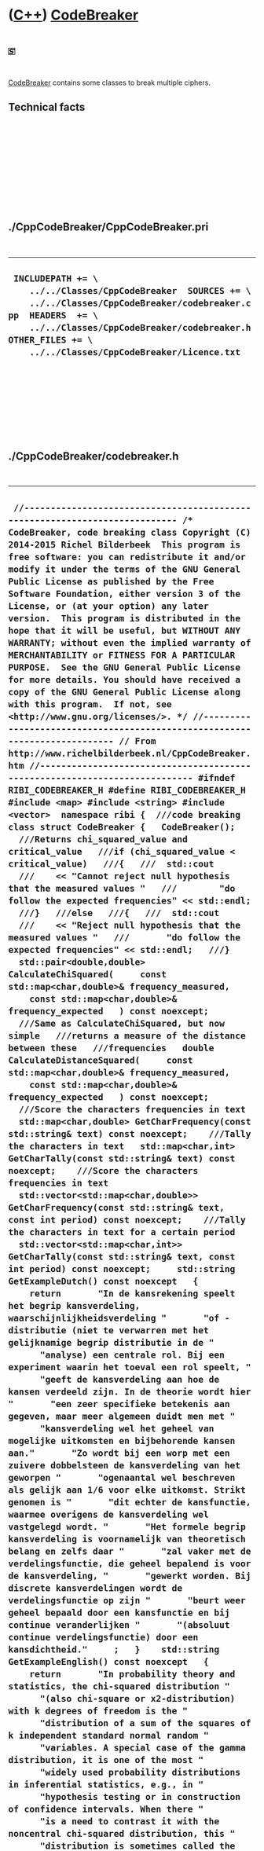 



 

 

 

 

 

([C++](Cpp.htm)) [CodeBreaker](CppCodeBreaker.htm)
==================================================

 

![STL](PicStl.png)

 

[CodeBreaker](CppCodeBreaker.htm) contains some classes to break
multiple ciphers.

Technical facts
---------------

 

 

 

 

 

 

./CppCodeBreaker/CppCodeBreaker.pri
-----------------------------------

 

  --------------------------------------------------------------------------------------------------------------------------------------------------------------------------------------------------------------------------------------------------
  ` INCLUDEPATH += \     ../../Classes/CppCodeBreaker  SOURCES += \     ../../Classes/CppCodeBreaker/codebreaker.cpp  HEADERS  += \     ../../Classes/CppCodeBreaker/codebreaker.h  OTHER_FILES += \     ../../Classes/CppCodeBreaker/Licence.txt`
  --------------------------------------------------------------------------------------------------------------------------------------------------------------------------------------------------------------------------------------------------

 

 

 

 

 

./CppCodeBreaker/codebreaker.h
------------------------------

 

  ----------------------------------------------------------------------------------------------------------------------------------------------------------------------------------------------------------------------------------------------------------------------------------------------------------------------------------------------------------------------------------------------------------------------------------------------------------------------------------------------------------------------------------------------------------------------------------------------------------------------------------------------------------------------------------------------------------------------------------------------------------------------------------------------------------------------------------------------------------------------------------------------------------------------------------------------------------------------------------------------------------------------------------------------------------------------------------------------------------------------------------------------------------------------------------------------------------------------------------------------------------------------------------------------------------------------------------------------------------------------------------------------------------------------------------------------------------------------------------------------------------------------------------------------------------------------------------------------------------------------------------------------------------------------------------------------------------------------------------------------------------------------------------------------------------------------------------------------------------------------------------------------------------------------------------------------------------------------------------------------------------------------------------------------------------------------------------------------------------------------------------------------------------------------------------------------------------------------------------------------------------------------------------------------------------------------------------------------------------------------------------------------------------------------------------------------------------------------------------------------------------------------------------------------------------------------------------------------------------------------------------------------------------------------------------------------------------------------------------------------------------------------------------------------------------------------------------------------------------------------------------------------------------------------------------------------------------------------------------------------------------------------------------------------------------------------------------------------------------------------------------------------------------------------------------------------------------------------------------------------------------------------------------------------------------------------------------------------------------------------------------------------------------------------------------------------------------------------------------------------------------------------------------------------------------------------------------------------------------------------------------------------------------------------------------------------------------------------------------------------------------------------------------------------------------------------------------------------------------------------------------------------------------------------------------------------------------------------------------------------------------------------------------------------------------------------------------------------------------------------------------------------------------------------------------------------------------------------------------------------------------------------------------------------------------------------------------------------------------------------------------------------------------------------------------------------------------------------------------------------------------------------------------------------------------------------------------------------------------------------------------------------------------------------------------------------------------------------------------------------------------------------------------------------------------------------------------------------------------------------------------------------------------------------------------------------------------------------------------------------------------------------------------------------------------------------------------------------------------------------------------------------------------------------------------------------------------------------------------------------------------------------------------------------------------------------------------------------------------------------------------------------------------------------------------------------------------------------------------------------------------------------------------------------------------------------------------------------------------------------------------------------------------------------------------------------------------------------------------------------------------------------------------------------------------------------------------------------------------------------------------------------------------------------------------------------------------------------------------------------------------------------------------------------------------------------------------------------------------------------------------------------------------------------------------------------------
  ` //--------------------------------------------------------------------------- /* CodeBreaker, code breaking class Copyright (C) 2014-2015 Richel Bilderbeek  This program is free software: you can redistribute it and/or modify it under the terms of the GNU General Public License as published by the Free Software Foundation, either version 3 of the License, or (at your option) any later version.  This program is distributed in the hope that it will be useful, but WITHOUT ANY WARRANTY; without even the implied warranty of MERCHANTABILITY or FITNESS FOR A PARTICULAR PURPOSE.  See the GNU General Public License for more details. You should have received a copy of the GNU General Public License along with this program.  If not, see <http://www.gnu.org/licenses/>. */ //--------------------------------------------------------------------------- // From http://www.richelbilderbeek.nl/CppCodeBreaker.htm //--------------------------------------------------------------------------- #ifndef RIBI_CODEBREAKER_H #define RIBI_CODEBREAKER_H  #include <map> #include <string> #include <vector>  namespace ribi {  ///code breaking class struct CodeBreaker {   CodeBreaker();    ///Returns chi_squared_value and critical_value   ///if (chi_squared_value < critical_value)   ///{   ///  std::cout   ///    << "Cannot reject null hypothesis that the measured values "   ///        "do follow the expected frequencies" << std::endl;   ///}   ///else   ///{   ///  std::cout   ///    << "Reject null hypothesis that the measured values "   ///       "do follow the expected frequencies" << std::endl;   ///}   std::pair<double,double> CalculateChiSquared(     const std::map<char,double>& frequency_measured,     const std::map<char,double>& frequency_expected   ) const noexcept;    ///Same as CalculateChiSquared, but now simple   ///returns a measure of the distance between these   ///frequencies   double CalculateDistanceSquared(     const std::map<char,double>& frequency_measured,     const std::map<char,double>& frequency_expected   ) const noexcept;    ///Score the characters frequencies in text   std::map<char,double> GetCharFrequency(const std::string& text) const noexcept;    ///Tally the characters in text   std::map<char,int> GetCharTally(const std::string& text) const noexcept;    ///Score the characters frequencies in text   std::vector<std::map<char,double>> GetCharFrequency(const std::string& text, const int period) const noexcept;    ///Tally the characters in text for a certain period   std::vector<std::map<char,int>> GetCharTally(const std::string& text, const int period) const noexcept;     std::string GetExampleDutch() const noexcept   {     return       "In de kansrekening speelt het begrip kansverdeling, waarschijnlijkheidsverdeling "       "of -distributie (niet te verwarren met het gelijknamige begrip distributie in de "       "analyse) een centrale rol. Bij een experiment waarin het toeval een rol speelt, "       "geeft de kansverdeling aan hoe de kansen verdeeld zijn. In de theorie wordt hier "       "een zeer specifieke betekenis aan gegeven, maar meer algemeen duidt men met "       "kansverdeling wel het geheel van mogelijke uitkomsten en bijbehorende kansen aan."       "Zo wordt bij een worp met een zuivere dobbelsteen de kansverdeling van het geworpen "       "ogenaantal wel beschreven als gelijk aan 1/6 voor elke uitkomst. Strikt genomen is "       "dit echter de kansfunctie, waarmee overigens de kansverdeling wel vastgelegd wordt. "       "Het formele begrip kansverdeling is voornamelijk van theoretisch belang en zelfs daar "       "zal vaker met de verdelingsfunctie, die geheel bepalend is voor de kansverdeling, "       "gewerkt worden. Bij discrete kansverdelingen wordt de verdelingsfunctie op zijn "       "beurt weer geheel bepaald door een kansfunctie en bij continue veranderlijken "       "(absoluut continue verdelingsfunctie) door een kansdichtheid."     ;   }    std::string GetExampleEnglish() const noexcept   {     return       "In probability theory and statistics, the chi-squared distribution "       "(also chi-square or x2-distribution) with k degrees of freedom is the "       "distribution of a sum of the squares of k independent standard normal random "       "variables. A special case of the gamma distribution, it is one of the most "       "widely used probability distributions in inferential statistics, e.g., in "       "hypothesis testing or in construction of confidence intervals. When there "       "is a need to contrast it with the noncentral chi-squared distribution, this "       "distribution is sometimes called the central chi-squared distribution. The "       "chi-squared distribution is used in the common chi-squared tests for goodness "       "of fit of an observed distribution to a theoretical one, the independence of two "       "criteria of classification of qualitative data, and in confidence interval "       "estimation for a population standard deviation of a normal distribution from "       "a sample standard deviation. Many other statistical tests also use this "       "distribution, like Friedman's analysis of variance by ranks.";   }    std::map<char,double> GetLetterFrequencyDutch() const noexcept;   static std::map<char,double> GetLetterFrequencyEnglish() noexcept;    static std::string GetVersion() noexcept;   static std::vector<std::string> GetVersionHistory() noexcept;    int GuessCaesarCipherKey(     const std::string& secret_text,     const std::map<char,double>& expected_char_frequency = GetLetterFrequencyEnglish()     ) const noexcept;    int GuessVigenereCipherKeyLength(const std::string& secret_text) const noexcept;    private:   std::vector<double> CalculateRelativeError(     const std::vector<double>& frequency_measured,     const std::vector<double>& frequency_expected   ) const noexcept;    #ifndef NDEBUG   static void Test() noexcept;   #endif };  } //~namespace ribi  #endif // RIBI_CODEBREAKER_H`
  ----------------------------------------------------------------------------------------------------------------------------------------------------------------------------------------------------------------------------------------------------------------------------------------------------------------------------------------------------------------------------------------------------------------------------------------------------------------------------------------------------------------------------------------------------------------------------------------------------------------------------------------------------------------------------------------------------------------------------------------------------------------------------------------------------------------------------------------------------------------------------------------------------------------------------------------------------------------------------------------------------------------------------------------------------------------------------------------------------------------------------------------------------------------------------------------------------------------------------------------------------------------------------------------------------------------------------------------------------------------------------------------------------------------------------------------------------------------------------------------------------------------------------------------------------------------------------------------------------------------------------------------------------------------------------------------------------------------------------------------------------------------------------------------------------------------------------------------------------------------------------------------------------------------------------------------------------------------------------------------------------------------------------------------------------------------------------------------------------------------------------------------------------------------------------------------------------------------------------------------------------------------------------------------------------------------------------------------------------------------------------------------------------------------------------------------------------------------------------------------------------------------------------------------------------------------------------------------------------------------------------------------------------------------------------------------------------------------------------------------------------------------------------------------------------------------------------------------------------------------------------------------------------------------------------------------------------------------------------------------------------------------------------------------------------------------------------------------------------------------------------------------------------------------------------------------------------------------------------------------------------------------------------------------------------------------------------------------------------------------------------------------------------------------------------------------------------------------------------------------------------------------------------------------------------------------------------------------------------------------------------------------------------------------------------------------------------------------------------------------------------------------------------------------------------------------------------------------------------------------------------------------------------------------------------------------------------------------------------------------------------------------------------------------------------------------------------------------------------------------------------------------------------------------------------------------------------------------------------------------------------------------------------------------------------------------------------------------------------------------------------------------------------------------------------------------------------------------------------------------------------------------------------------------------------------------------------------------------------------------------------------------------------------------------------------------------------------------------------------------------------------------------------------------------------------------------------------------------------------------------------------------------------------------------------------------------------------------------------------------------------------------------------------------------------------------------------------------------------------------------------------------------------------------------------------------------------------------------------------------------------------------------------------------------------------------------------------------------------------------------------------------------------------------------------------------------------------------------------------------------------------------------------------------------------------------------------------------------------------------------------------------------------------------------------------------------------------------------------------------------------------------------------------------------------------------------------------------------------------------------------------------------------------------------------------------------------------------------------------------------------------------------------------------------------------------------------------------------------------------------------------------------------------------------------------------------------

 

 

 

 

 

./CppCodeBreaker/codebreaker.cpp
--------------------------------

 

  ------------------------------------------------------------------------------------------------------------------------------------------------------------------------------------------------------------------------------------------------------------------------------------------------------------------------------------------------------------------------------------------------------------------------------------------------------------------------------------------------------------------------------------------------------------------------------------------------------------------------------------------------------------------------------------------------------------------------------------------------------------------------------------------------------------------------------------------------------------------------------------------------------------------------------------------------------------------------------------------------------------------------------------------------------------------------------------------------------------------------------------------------------------------------------------------------------------------------------------------------------------------------------------------------------------------------------------------------------------------------------------------------------------------------------------------------------------------------------------------------------------------------------------------------------------------------------------------------------------------------------------------------------------------------------------------------------------------------------------------------------------------------------------------------------------------------------------------------------------------------------------------------------------------------------------------------------------------------------------------------------------------------------------------------------------------------------------------------------------------------------------------------------------------------------------------------------------------------------------------------------------------------------------------------------------------------------------------------------------------------------------------------------------------------------------------------------------------------------------------------------------------------------------------------------------------------------------------------------------------------------------------------------------------------------------------------------------------------------------------------------------------------------------------------------------------------------------------------------------------------------------------------------------------------------------------------------------------------------------------------------------------------------------------------------------------------------------------------------------------------------------------------------------------------------------------------------------------------------------------------------------------------------------------------------------------------------------------------------------------------------------------------------------------------------------------------------------------------------------------------------------------------------------------------------------------------------------------------------------------------------------------------------------------------------------------------------------------------------------------------------------------------------------------------------------------------------------------------------------------------------------------------------------------------------------------------------------------------------------------------------------------------------------------------------------------------------------------------------------------------------------------------------------------------------------------------------------------------------------------------------------------------------------------------------------------------------------------------------------------------------------------------------------------------------------------------------------------------------------------------------------------------------------------------------------------------------------------------------------------------------------------------------------------------------------------------------------------------------------------------------------------------------------------------------------------------------------------------------------------------------------------------------------------------------------------------------------------------------------------------------------------------------------------------------------------------------------------------------------------------------------------------------------------------------------------------------------------------------------------------------------------------------------------------------------------------------------------------------------------------------------------------------------------------------------------------------------------------------------------------------------------------------------------------------------------------------------------------------------------------------------------------------------------------------------------------------------------------------------------------------------------------------------------------------------------------------------------------------------------------------------------------------------------------------------------------------------------------------------------------------------------------------------------------------------------------------------------------------------------------------------------------------------------------------------------------------------------------------------------------------------------------------------------------------------------------------------------------------------------------------------------------------------------------------------------------------------------------------------------------------------------------------------------------------------------------------------------------------------------------------------------------------------------------------------------------------------------------------------------------------------------------------------------------------------------------------------------------------------------------------------------------------------------------------------------------------------------------------------------------------------------------------------------------------------------------------------------------------------------------------------------------------------------------------------------------------------------------------------------------------------------------------------------------------------------------------------------------------------------------------------------------------------------------------------------------------------------------------------------------------------------------------------------------------------------------------------------------------------------------------------------------------------------------------------------------------------------------------------------------------------------------------------------------------------------------------------------------------------------------------------------------------------------------------------------------------------------------------------------------------------------------------------------------------------------------------------------------------------------------------------------------------------------------------------------------------------------------------------------------------------------------------------------------------------------------------------------------------------------------------------------------------------------------------------------------------------------------------------------------------------------------------------------------------------------------------------------------------------------------------------------------------------------------------------------------------------------------------------------------------------------------------------------------------------------------------------------------------------------------------------------------------------------------------------------------------------------------------------------------------------------------------------------------------------------------------------------------------------------------------------------------------------------------------------------------------------------------------------------------------------------------------------------------------------------------------------------------------------------------------------------------------------------------------------------------------------------------------------------------------------------------------------------------------------------------------------------------------------------------------------------------------------------------------------------------------------------------------------------------------------------------------------------------------------------------------------------------------------------------------------------------------------------------------------------------------------------------------------------------------------------------------------------------------------------------------------------------------------------------------------------------------------------------------------------------------------------------------------------------------------------------------------------------------------------------------------------------------------------------------------------------------------------------------------------------------------------------------------------------------------------------------------------------------------------------------------------------------------------------------------------------------------------------------------------------------------------------------------------------------------------------------------------------------------------------------------------------------------------------------------------------------------------------------------------------------------------------------------------------------------------------------------------------------------------------------------------------------------------------------------------------------------------------------------------------------------------------------------------------------------------------------------------------------------------------------------------------------------------------------------------------------------------------------------------------------------------------------------------------------------------------------------------------------------------------------------------------------------------------------------------------------------------------------------------------------------------------------------------------------------------------------------------------------------------------------------------------------------------------------------------------------------------------------------------------------------------------------------------------------------------------------------------------------------------------------------------------------------------------------------------------------------------------------------------------------------------------------------------------------------------------------------------------------------------------------------------------------------------------------------------------------------------------------------------------------------------------------------------------------------------------------------------------------------------------------------------------------------------------------------------------------------------------------------------------------------------------------------------------------------------------------------------------------------------------------------------------------------------------------------------------------------------------------------------------------------------------------------------------------------------------------------------------------------------------------------------------------------------------------------------------------------------------------------------------------------------------------------------------------------------------------------------------------------------------------------------------------------------------------------------------------------------------------------------------------------------------------------------------------------------------------------------------------------------------------------------------------------------------------------------------------------------------------------------------------------------------------------------------------------------------------------------------------------------------------------------------------------------------------------------------------------------------------------------------------------------------------------------------------------------------------------------------------------------------------------------------------------------------------------------------------------------------------------------------------------------------------------------------------------------------------------------------------------------------------------------------------------------------------------------------------------------------------------------------------------------------------------------------------------------------------------------------------------------------------------------------------------------------------------------------------------------------------------------------------------------------------------------------------------------------------------------------------------------------------------------------------------------------------------------------------------------------------------------------------------------------------------------------------------------------------------------------------------------------------------------------------------------------------------------------------------------------------------------------------------------------------------------------------------------------------------------------------------------------------------------------------------------------------------------------------------------------------------------------------------------------------------------------------------------------------------------------------------------------------------------------------------------------------------------------------------------------------------------------------------------------------------------------------------------------------------------------------------------------------------------------------------------------------------------------------------------------------------------------------------------------------------------------------------------------------------------------------------------------------------------------------------------------------------------------------------------------------------------------------------------------------------------------------------------------------------------------------------------------------------------------------------------------------------------------------------------------------------------------------------------------------------------------------------------------------------------------------------------------------------------------------------------------------------------------------------
  ` //--------------------------------------------------------------------------- /* CodeBreaker, code breaking class Copyright (C) 2014-2015 Richel Bilderbeek  This program is free software: you can redistribute it and/or modify it under the terms of the GNU General Public License as published by the Free Software Foundation, either version 3 of the License, or (at your option) any later version.  This program is distributed in the hope that it will be useful, but WITHOUT ANY WARRANTY; without even the implied warranty of MERCHANTABILITY or FITNESS FOR A PARTICULAR PURPOSE.  See the GNU General Public License for more details. You should have received a copy of the GNU General Public License along with this program.  If not, see <http://www.gnu.org/licenses/>. */ //--------------------------------------------------------------------------- // From http://www.richelbilderbeek.nl/CppCodeBreaker.htm //--------------------------------------------------------------------------- #include "codebreaker.h"  #include <algorithm> #include <cassert> #include <functional> #include <iostream> #include <stdexcept> #include <numeric> #include <vector>  #pragma GCC diagnostic push #pragma GCC diagnostic ignored "-Weffc++" #pragma GCC diagnostic ignored "-Wunused-local-typedefs" #include <boost/math/distributions/chi_squared.hpp>  #include "caesarcipher.h" #include "trace.h" #include "loopreader.h" #include "testtimer.h" #include "vigenerecipher.h" #pragma GCC diagnostic pop  ribi::CodeBreaker::CodeBreaker() {   #ifndef NDEBUG   Test();   #endif }  std::pair<double,double> ribi::CodeBreaker::CalculateChiSquared(   const std::map<char,double>& frequency_measured,   const std::map<char,double>& frequency_expected ) const noexcept {   const bool verbose{false};   std::vector<double> tally_expected;   std::vector<double> tally_measured;    for (char c = 'a'; c<='z'; ++c)   {     tally_measured.push_back(       frequency_measured.count(c) == 0       ? 0.0       : frequency_measured.find(c)->second     );     tally_expected.push_back(       frequency_expected.count(c) == 0       ? 0.0       : frequency_expected.find(c)->second     );   }   const std::vector<double> rel_error = CalculateRelativeError(tally_measured,tally_expected);   const int n_categories = 26;   assert(n_categories == static_cast<int>(tally_measured.size()));   assert(n_categories == static_cast<int>(tally_expected.size()));   assert(n_categories == static_cast<int>(rel_error.size()));   if (verbose)   {     for (std::size_t i=0; i!=n_categories; ++i)     {       std::cout         << tally_measured[i] << "\t"         << tally_expected[i] << "\t"         << rel_error[i] << "\n";     }   }    const double significance_level = 0.05;   const double chi_squared_value     = std::accumulate(rel_error.begin(),rel_error.end(),0.0);    const double degrees_of_freedom     = static_cast<double>(n_categories)     - 1.0 //We need to calculate the mean ourselves     - 1.0 //We need to calculate the standard deviation ourselves     - 1.0; //We need to calculate the sample size ourselves    boost::math::chi_squared_distribution<double> distribution(degrees_of_freedom);   const double critical_value     = boost::math::quantile(boost::math::complement(distribution, significance_level));   if (verbose)   {     std::cout       //<< "Mean size: " << mean       //<< "\nStdDev size: " << stdDev       << "\nSUM observer: "         << std::accumulate(tally_measured.begin(),tally_measured.end(), 0)       << "\nSUM expected: "         << std::accumulate(tally_expected.begin(),tally_expected.end(),0.0)       << "\nChi-square value: " << chi_squared_value       << "\nSignificance level: " << significance_level       << "\nDegrees of freedom: " << degrees_of_freedom       << "\nCritical value: " << critical_value << '\n';   }   return std::make_pair(chi_squared_value,critical_value); }  double ribi::CodeBreaker::CalculateDistanceSquared(   const std::map<char,double>& frequency_left,   const std::map<char,double>& frequency_right ) const noexcept {   std::vector<double> tally_left;   std::vector<double> tally_right;    for (char c = 'a'; c<='z'; ++c)   {     tally_left.push_back(       frequency_left.count(c) == 0       ? 0.0       : frequency_left.find(c)->second     );     tally_right.push_back(       frequency_right.count(c) == 0       ? 0.0       : frequency_right.find(c)->second     );   }   assert(tally_left.size() == tally_right.size());   const int size = static_cast<int>(tally_left.size());   double sum_squared = 0.0;   for (int i=0; i!=size; ++i)   {     const double d = tally_left[i] - tally_right[i];     const double d_squared = d * d;     sum_squared += d_squared;   }   return sum_squared; }  std::vector<double> ribi::CodeBreaker::CalculateRelativeError(   const std::vector<double>& frequency_measured,   const std::vector<double>& frequency_expected ) const noexcept {   assert(frequency_measured.size() == frequency_expected.size());   const std::size_t sz = frequency_measured.size();   std::vector<double> v(sz);   for (std::size_t i = 0; i!=sz; ++i)   {     const double obs = frequency_measured[i];     const double exp = frequency_expected[i];     #ifndef NDEBUG     if (exp == 0.0)     {       TRACE("ERROR");     }     #endif     assert(exp!=0.0);     v[i] = ((obs-exp)*(obs-exp))/exp;   }   return v; }  std::map<char,double> ribi::CodeBreaker::GetCharFrequency(const std::string& text) const noexcept {   const auto m(GetCharTally(text));   const int sum = std::accumulate(m.begin(),m.end(),0,     [](const int init, const std::pair<char,int>& p)     {       return init + p.second;     }   );   assert(sum > 0);   std::map<char,double> n;   for (const auto& p: m)   {     n.insert(std::make_pair(p.first, static_cast<double>(p.second) / static_cast<double>(sum)));   }   return n; }  std::map<char,int> ribi::CodeBreaker::GetCharTally(const std::string& text) const noexcept {   std::map<char,int> m;   for (const auto& c:text)   {     if (m.count(c) == 0) m.insert(std::make_pair(c,0));     ++m[c];   }   return m; }  std::vector<std::map<char,double>> ribi::CodeBreaker::GetCharFrequency(const std::string& text, const int period) const noexcept {   assert(period > 0);   std::vector<std::map<char,int>> v(GetCharTally(text,period));   std::vector<std::map<char,double>> w;   for (int i=0; i!=period; ++i)   {     const std::map<char,int>& m = v[i];     const int sum = std::accumulate(m.begin(),m.end(),0,       [](const int init, const std::pair<char,int>& p)       {         return init + p.second;       }     );     assert(sum > 0);     std::map<char,double> n;     for (const auto& p: m)     {       n.insert(std::make_pair(p.first, static_cast<double>(p.second) / static_cast<double>(sum)));     }     w.push_back(n);   }   return w; }  std::vector<std::map<char,int>> ribi::CodeBreaker::GetCharTally(const std::string& text, const int period) const noexcept {   assert(period > 0);   std::vector<std::map<char,int>> v(period);   const int length = static_cast<int>(text.size());    for (int i=0; i!=length; ++i)   {     const char c = text[i];     std::map<char,int>& m = v[i % period];     if (m.count(c) == 0) m.insert(std::make_pair(c,0));     {       ++m[c];     }   }   return v; }  std::map<char,double> ribi::CodeBreaker::GetLetterFrequencyDutch() const noexcept {   std::map<char,double> m;   m.insert(std::make_pair('a',0.0749));   m.insert(std::make_pair('b',0.0158));   m.insert(std::make_pair('c',0.0124));   m.insert(std::make_pair('d',0.0593));   m.insert(std::make_pair('e',0.1891));   m.insert(std::make_pair('f',0.0081));   m.insert(std::make_pair('g',0.0340));   m.insert(std::make_pair('h',0.0238));   m.insert(std::make_pair('i',0.0650));   m.insert(std::make_pair('j',0.0146));   m.insert(std::make_pair('k',0.0225));   m.insert(std::make_pair('l',0.0357));   m.insert(std::make_pair('m',0.0221));   m.insert(std::make_pair('n',0.1003));   m.insert(std::make_pair('o',0.0606));   m.insert(std::make_pair('p',0.0157));   m.insert(std::make_pair('q',0.00009));   m.insert(std::make_pair('r',0.0641));   m.insert(std::make_pair('s',0.0373));   m.insert(std::make_pair('t',0.0679));   m.insert(std::make_pair('u',0.0199));   m.insert(std::make_pair('v',0.0285));   m.insert(std::make_pair('w',0.0152));   m.insert(std::make_pair('x',0.00040));   m.insert(std::make_pair('y',0.00035));   m.insert(std::make_pair('z',0.0139));   return m; }  std::map<char,double> ribi::CodeBreaker::GetLetterFrequencyEnglish() noexcept {   std::map<char,double> m;   m.insert(std::make_pair('a',0.08167));   m.insert(std::make_pair('b',0.01492));   m.insert(std::make_pair('c',0.02782));   m.insert(std::make_pair('d',0.04253));   m.insert(std::make_pair('e',0.12702));   m.insert(std::make_pair('f',0.02228));   m.insert(std::make_pair('g',0.02015));   m.insert(std::make_pair('h',0.06094));   m.insert(std::make_pair('i',0.06966));   m.insert(std::make_pair('j',0.00153));   m.insert(std::make_pair('k',0.00772));   m.insert(std::make_pair('l',0.04025));   m.insert(std::make_pair('m',0.02406));   m.insert(std::make_pair('n',0.06749));   m.insert(std::make_pair('o',0.07507));   m.insert(std::make_pair('p',0.01929));   m.insert(std::make_pair('q',0.00095));   m.insert(std::make_pair('r',0.05987));   m.insert(std::make_pair('s',0.06327));   m.insert(std::make_pair('t',0.09056));   m.insert(std::make_pair('u',0.02758));   m.insert(std::make_pair('v',0.00978));   m.insert(std::make_pair('w',0.02360));   m.insert(std::make_pair('x',0.00150));   m.insert(std::make_pair('y',0.01974));   m.insert(std::make_pair('z',0.00074));   return m; }  std::string ribi::CodeBreaker::GetVersion() noexcept {   return "1.0"; }  std::vector<std::string> ribi::CodeBreaker::GetVersionHistory() noexcept {   return {     "2014-04-04: version 1.0: initial version"   }; }  int ribi::CodeBreaker::GuessCaesarCipherKey(   const std::string& secret_text,   const std::map<char,double>& expected_char_frequency   ) const noexcept {   const bool verbose{false};   std::vector<double> v;    for (int key=0; key!=26; ++key)   {     CaesarCipher c(key);     const std::string plain_text = c.Deencrypt(secret_text);     const auto p(       CalculateChiSquared(         GetCharFrequency(plain_text),         expected_char_frequency       )     );     v.push_back(p.first);   }   if (verbose)   {     for (int i=0; i!=26; ++i)     {       std::cout << i << ": " << v[i] << '\n';     }   }   //The lower the value the better   return std::distance(v.begin(),std::min_element(std::begin(v),std::end(v))); }  int ribi::CodeBreaker::GuessVigenereCipherKeyLength(const std::string& secret_text) const noexcept {   assert(secret_text.size() > 1);   const int text_length = static_cast<int>(secret_text.size());   TRACE(text_length);   std::vector<double> chi_squareds;   const int shortest_guess = 1;   for (int i=shortest_guess; i!=text_length; ++i)   {     //TRACE(i);     assert(i < text_length);     std::vector<double> chi_squared;     const std::vector<std::map<char,double>> m = GetCharFrequency(secret_text,i);     const int m_size = static_cast<int>(m.size());      for (int j=0; j!=m_size-1; ++j)     {       //TRACE(j);       assert(j >= 0);       assert(j < static_cast<int>(m.size()));       const std::map<char,double>& m_left = m[j];       //for (int k=j+1; k!=m_size; ++k)       const int k = j+1;       {         //TRACE(k);         assert(k >= 0);         assert(k < static_cast<int>(m.size()));         const std::map<char,double>& m_right = m[k];         chi_squared.push_back(CalculateDistanceSquared(m_left,m_right));       }     }     assert(!chi_squared.empty());     const double average       = std::accumulate(chi_squared.begin(),chi_squared.end(),0.0)       / static_cast<double>(chi_squared.size());     chi_squareds.push_back(average);   }   #ifndef NDEBUG   assert(text_length - shortest_guess == static_cast<int>(chi_squareds.size()));   for (int i=shortest_guess; i!=text_length; ++i)   {     assert(i - shortest_guess >= 0);     assert(i - shortest_guess < static_cast<int>(chi_squareds.size()));     TRACE(chi_squareds[i-shortest_guess]);   }   const int index = std::distance(     chi_squareds.begin(),     std::min_element(chi_squareds.begin(),chi_squareds.end())   );   const int key_length = index + shortest_guess;   TRACE(index);   TRACE(key_length);   #else   const int key_length = 1; //For now   #endif   return key_length; }  #ifndef NDEBUG void ribi::CodeBreaker::Test() noexcept {   {     static bool is_tested{false};     if (is_tested) return;     is_tested = true;   }   const CodeBreaker b;   //const bool verbose{false};   const TestTimer test_timer(__func__,__FILE__,1.0);   {     const auto p(       b.CalculateChiSquared(         b.GetCharFrequency(b.GetExampleEnglish()),         b.GetLetterFrequencyEnglish()       )     );     const double chi_squared_value = p.first;     const double critical_value = p.second;     assert(chi_squared_value < critical_value       && "Cannot reject null hypothesis that the measured values "          "do follow the expected frequencies"     );   }   {     const auto p(       b.CalculateChiSquared(         b.GetCharFrequency(b.GetExampleDutch()),         b.GetLetterFrequencyDutch()       )     );     const double chi_squared_value = p.first;     const double critical_value = p.second;     assert(chi_squared_value < critical_value       && "Cannot reject null hypothesis that the measured values "          "do follow the expected frequencies"     );   }   //Check that encrypted text has significantly different frequencies   //which fails for Caesar cipher   for (int i=0; i!=26; ++i)   {     CaesarCipher c(i);     const std::string text = c.Clean(b.GetExampleEnglish());     const std::string encrypted = c.Encrypt(text);     //TRACE(encrypted);      const auto p(       b.CalculateChiSquared(         b.GetCharFrequency(encrypted),         b.GetLetterFrequencyEnglish()       )     );     const double chi_squared_value = p.first;     const double critical_value = p.second;     assert(chi_squared_value < critical_value       && "Cannot reject null hypothesis that the measured values "          "do follow the expected frequencies"          "(as a Ceasar cipher on a short text is not conclusive enough)"     );   }   //Check that encrypted text has significantly different frequencies   //which fails for Vigenere cipher   for (int i=0; i!=26; ++i)   {     const int key_length = 1 + (i * i);     std::string key;     for (int j=0; j!=key_length; ++j)     {       key += 'a' +( std::rand() % 26);     }     VigenereCipher c(key);     const std::string text = c.Clean(b.GetExampleEnglish());     const std::string encrypted = c.Encrypt(text);     //TRACE(encrypted);      const auto p(       b.CalculateChiSquared(         b.GetCharFrequency(encrypted),         b.GetLetterFrequencyEnglish()       )     );     const double chi_squared_value = p.first;     const double critical_value = p.second;     assert(chi_squared_value < critical_value       && "Cannot reject null hypothesis that the measured values "          "do follow the expected frequencies"          "(as a Vigenere cipher on a short text is not conclusive enough)"     );   }   //Guess the Ceasar cipher key   for (int key=0; key!=26; ++key)   {     CaesarCipher c(key);     const std::string text = CaesarCipher::Clean(b.GetExampleEnglish());     const std::string secret_text = c.Encrypt(text);     assert(b.GuessCaesarCipherKey(secret_text) == key);   }   //Guess the Vigenere cipher key length   #define FIXING_ISSUE_175   #ifdef  FIXING_ISSUE_175   for (int length=2; length!=5; ++length)   {     std::string key(length,'a');     for (int i=0; i!=length; ++i) { key[i] = 'a' + (std::rand() % 26); }     VigenereCipher c(key);     const std::string text = VigenereCipher::Clean(b.GetExampleEnglish());     const std::string secret_text = c.Encrypt(text);     const int guess_length = b.GuessVigenereCipherKeyLength(secret_text);     assert(guess_length == length);   }   #endif //#ifdef FIXING_ISSUE_175 } #endif`
  ------------------------------------------------------------------------------------------------------------------------------------------------------------------------------------------------------------------------------------------------------------------------------------------------------------------------------------------------------------------------------------------------------------------------------------------------------------------------------------------------------------------------------------------------------------------------------------------------------------------------------------------------------------------------------------------------------------------------------------------------------------------------------------------------------------------------------------------------------------------------------------------------------------------------------------------------------------------------------------------------------------------------------------------------------------------------------------------------------------------------------------------------------------------------------------------------------------------------------------------------------------------------------------------------------------------------------------------------------------------------------------------------------------------------------------------------------------------------------------------------------------------------------------------------------------------------------------------------------------------------------------------------------------------------------------------------------------------------------------------------------------------------------------------------------------------------------------------------------------------------------------------------------------------------------------------------------------------------------------------------------------------------------------------------------------------------------------------------------------------------------------------------------------------------------------------------------------------------------------------------------------------------------------------------------------------------------------------------------------------------------------------------------------------------------------------------------------------------------------------------------------------------------------------------------------------------------------------------------------------------------------------------------------------------------------------------------------------------------------------------------------------------------------------------------------------------------------------------------------------------------------------------------------------------------------------------------------------------------------------------------------------------------------------------------------------------------------------------------------------------------------------------------------------------------------------------------------------------------------------------------------------------------------------------------------------------------------------------------------------------------------------------------------------------------------------------------------------------------------------------------------------------------------------------------------------------------------------------------------------------------------------------------------------------------------------------------------------------------------------------------------------------------------------------------------------------------------------------------------------------------------------------------------------------------------------------------------------------------------------------------------------------------------------------------------------------------------------------------------------------------------------------------------------------------------------------------------------------------------------------------------------------------------------------------------------------------------------------------------------------------------------------------------------------------------------------------------------------------------------------------------------------------------------------------------------------------------------------------------------------------------------------------------------------------------------------------------------------------------------------------------------------------------------------------------------------------------------------------------------------------------------------------------------------------------------------------------------------------------------------------------------------------------------------------------------------------------------------------------------------------------------------------------------------------------------------------------------------------------------------------------------------------------------------------------------------------------------------------------------------------------------------------------------------------------------------------------------------------------------------------------------------------------------------------------------------------------------------------------------------------------------------------------------------------------------------------------------------------------------------------------------------------------------------------------------------------------------------------------------------------------------------------------------------------------------------------------------------------------------------------------------------------------------------------------------------------------------------------------------------------------------------------------------------------------------------------------------------------------------------------------------------------------------------------------------------------------------------------------------------------------------------------------------------------------------------------------------------------------------------------------------------------------------------------------------------------------------------------------------------------------------------------------------------------------------------------------------------------------------------------------------------------------------------------------------------------------------------------------------------------------------------------------------------------------------------------------------------------------------------------------------------------------------------------------------------------------------------------------------------------------------------------------------------------------------------------------------------------------------------------------------------------------------------------------------------------------------------------------------------------------------------------------------------------------------------------------------------------------------------------------------------------------------------------------------------------------------------------------------------------------------------------------------------------------------------------------------------------------------------------------------------------------------------------------------------------------------------------------------------------------------------------------------------------------------------------------------------------------------------------------------------------------------------------------------------------------------------------------------------------------------------------------------------------------------------------------------------------------------------------------------------------------------------------------------------------------------------------------------------------------------------------------------------------------------------------------------------------------------------------------------------------------------------------------------------------------------------------------------------------------------------------------------------------------------------------------------------------------------------------------------------------------------------------------------------------------------------------------------------------------------------------------------------------------------------------------------------------------------------------------------------------------------------------------------------------------------------------------------------------------------------------------------------------------------------------------------------------------------------------------------------------------------------------------------------------------------------------------------------------------------------------------------------------------------------------------------------------------------------------------------------------------------------------------------------------------------------------------------------------------------------------------------------------------------------------------------------------------------------------------------------------------------------------------------------------------------------------------------------------------------------------------------------------------------------------------------------------------------------------------------------------------------------------------------------------------------------------------------------------------------------------------------------------------------------------------------------------------------------------------------------------------------------------------------------------------------------------------------------------------------------------------------------------------------------------------------------------------------------------------------------------------------------------------------------------------------------------------------------------------------------------------------------------------------------------------------------------------------------------------------------------------------------------------------------------------------------------------------------------------------------------------------------------------------------------------------------------------------------------------------------------------------------------------------------------------------------------------------------------------------------------------------------------------------------------------------------------------------------------------------------------------------------------------------------------------------------------------------------------------------------------------------------------------------------------------------------------------------------------------------------------------------------------------------------------------------------------------------------------------------------------------------------------------------------------------------------------------------------------------------------------------------------------------------------------------------------------------------------------------------------------------------------------------------------------------------------------------------------------------------------------------------------------------------------------------------------------------------------------------------------------------------------------------------------------------------------------------------------------------------------------------------------------------------------------------------------------------------------------------------------------------------------------------------------------------------------------------------------------------------------------------------------------------------------------------------------------------------------------------------------------------------------------------------------------------------------------------------------------------------------------------------------------------------------------------------------------------------------------------------------------------------------------------------------------------------------------------------------------------------------------------------------------------------------------------------------------------------------------------------------------------------------------------------------------------------------------------------------------------------------------------------------------------------------------------------------------------------------------------------------------------------------------------------------------------------------------------------------------------------------------------------------------------------------------------------------------------------------------------------------------------------------------------------------------------------------------------------------------------------------------------------------------------------------------------------------------------------------------------------------------------------------------------------------------------------------------------------------------------------------------------------------------------------------------------------------------------------------------------------------------------------------------------------------------------------------------------------------------------------------------------------------------------------------------------------------------------------------------------------------------------------------------------------------------------------------------------------------------------------------------------------------------------------------------------------------------------------------------------------------------------------------------------------------------------------------------------------------------------------------------------------------------------------------------------------------------------------------------------------------------------------------------------------------------------------------------------------------------------------------------------------------------------------------------------------------------------------------------------------------------------------------------------------------------------------------------------------------------------------------------------------------------------------------------------------------------------------------------------------------------------------------------------------------------------------------------------------------------------------------------------------------------------------------------------------------------------------------------------------------------------------------------------------------------------------------------------------------------------------------------------------------------------------------------------------------------------------------------------------------------------------------------------------------------------------------------------------------------------------------------------------------------------------------------------------------------------------------------------------------------------------------------------------------------------------------------------------------------------------------------------------------------------------------------------------------------------------------------------------------------------------------------------------------------------------------------------------------------------------------------------------------------------------------------------------------------------------------------------------------------------

 

 

 

 

 





 

[![Valid XHTML 1.0 Strict](valid-xhtml10.png){width="88"
height="31"}](http://validator.w3.org/check?uri=referer)

This page has been created by the [tool](Tools.htm)
[CodeToHtml](ToolCodeToHtml.htm)
